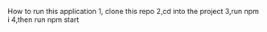 How to run this application
1, clone this repo
2,cd into the project
3,run npm i
4,then run npm start

